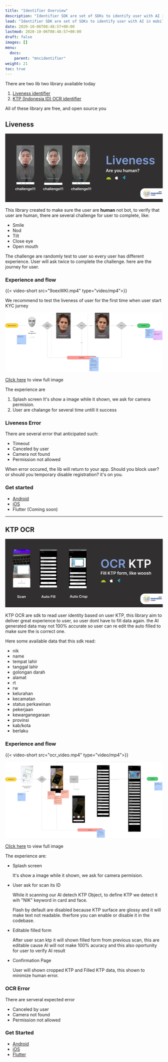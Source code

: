 ```yaml
---
title: "Identifier Overview"
description: "Identifier SDK are set of SDKs to identify user with AI in mobile application"
lead: "Identifier SDK are set of SDKs to identify user with AI in mobile application"
date: 2020-10-06T08:48:57+00:00
lastmod: 2020-10-06T08:48:57+00:00
draft: false
images: []
menu:
  docs:
    parent: "mncidentifier"
weight: 21
toc: true
---
```


There are two lib two library available today

1. [Liveness identifier](#liveness)
2. [KTP (Indonesia ID) OCR identifier](#ktp-ocr)

All of these library are free, and open source you

## Liveness

![banner_lv](banner_liveness.jpeg)

This library created to make sure the user are **human** not bot, to verify that user are human, there are several challenge for user to complete, like:

- Smile
- Nod
- Tilt
- Close eye
- Open mouth

The challenge are randomly test to user so every user has different experience. User will ask twice to complete the challenge. here are the journey for user.

### Experience and flow

{{< video-short src="9oexWKl.mp4" type="video/mp4">}}

We recommend to test the liveness of user for the first time when user start KYC jurney

![flow_ocr](flow_lv.jpeg)

[Click here](flow_lv_full.jpeg) to view full image

The experience are

1. Splash screen
It's show a image while it shown, we ask for camera permision.
2. User are chalange for several time untill it success

### Liveness Error

There are several error that anticipated such:

- Timeout
- Canceled by user
- Camera not found
- Permission not allowed

When error occured, the lib will return to your app.
Should you block user? or should you temporary disable registration? it's on you.

### Get started

- [Android](https://github.com/mncinnovation/mnc-identifiersdk-android)
- [iOS](https://github.com/mncinnovation/mnc-identifiersdk-ios)
- Flutter (Coming soon)

---

## KTP OCR

![banner_ktp](banner_ocr.jpeg)

KTP OCR are sdk to read user identity based on user KTP, this library aim to deliver great experience to user, so user dont have to fill data again. the AI generated data may not 100% accurate so user can re edit the auto filled to make sure the is correct one.

Here some available data that this sdk read:

- nik
- name
- tempat lahir
- tanggal lahir
- golongan darah
- alamat
- rt
- rw
- kelurahan
- kecamatan
- status perkawinan
- pekerjaan
- kewarganegaraan
- provinsi
- kab/kota
- berlaku

### Experience and flow

{{< video-short src="ocr_video.mp4" type="video/mp4">}}

![flow_ktp](flow_ktp.jpeg)

[Click here](flow_ktp_full.jpeg) to view full image

The experience are:

- Splash screen

    It's show a image while it shown, we ask for camera permision.

- User ask for scan its ID

    While it scanning our AI detech KTP Object, to define KTP we detect it wih "NIK" keyword in card and face.

    Flash by default are disabled because KTP surface are glossy and it will make text not readable. therfore you can enable or disable it in the codebase.

- Editable filled form

    After user scan ktp it will shown filled form from previous scan, this are editable cause AI will not make 100% acuracy and this also oportunity for user to verify AI result

- Confirmation Page

    User will shown cropped KTP and Filled KTP data, this shown to minimize human error.

### OCR Error

There are serveral expected error

- Canceled by user
- Camera not found
- Permission not allowed

### Get Started

- [Android](https://github.com/mncinnovation/mnc-identifiersdk-android)
- [iOS](https://github.com/mncinnovation/mnc-identifiersdk-ios)
- [Flutter](https://github.com/mncinnovation/mnc_identifier_ocr)
